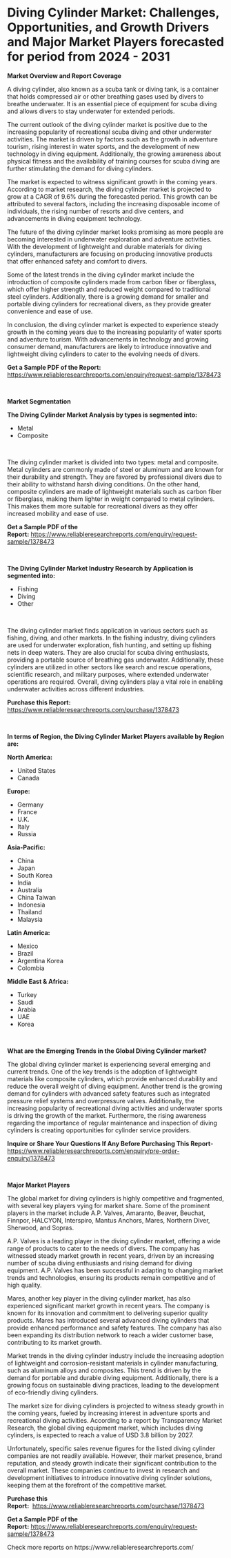 <p><h1>Diving Cylinder Market: Challenges, Opportunities, and Growth Drivers and Major Market Players forecasted for period from 2024 - 2031</h1></p><p><strong>Market Overview and Report Coverage</strong></p>
<p><p>A diving cylinder, also known as a scuba tank or diving tank, is a container that holds compressed air or other breathing gases used by divers to breathe underwater. It is an essential piece of equipment for scuba diving and allows divers to stay underwater for extended periods.</p><p>The current outlook of the diving cylinder market is positive due to the increasing popularity of recreational scuba diving and other underwater activities. The market is driven by factors such as the growth in adventure tourism, rising interest in water sports, and the development of new technology in diving equipment. Additionally, the growing awareness about physical fitness and the availability of training courses for scuba diving are further stimulating the demand for diving cylinders.</p><p>The market is expected to witness significant growth in the coming years. According to market research, the diving cylinder market is projected to grow at a CAGR of 9.6% during the forecasted period. This growth can be attributed to several factors, including the increasing disposable income of individuals, the rising number of resorts and dive centers, and advancements in diving equipment technology.</p><p>The future of the diving cylinder market looks promising as more people are becoming interested in underwater exploration and adventure activities. With the development of lightweight and durable materials for diving cylinders, manufacturers are focusing on producing innovative products that offer enhanced safety and comfort to divers.</p><p>Some of the latest trends in the diving cylinder market include the introduction of composite cylinders made from carbon fiber or fiberglass, which offer higher strength and reduced weight compared to traditional steel cylinders. Additionally, there is a growing demand for smaller and portable diving cylinders for recreational divers, as they provide greater convenience and ease of use.</p><p>In conclusion, the diving cylinder market is expected to experience steady growth in the coming years due to the increasing popularity of water sports and adventure tourism. With advancements in technology and growing consumer demand, manufacturers are likely to introduce innovative and lightweight diving cylinders to cater to the evolving needs of divers.</p></p>
<p><strong>Get a Sample PDF of the Report:</strong> <a href="https://www.reliableresearchreports.com/enquiry/request-sample/1378473">https://www.reliableresearchreports.com/enquiry/request-sample/1378473</a></p>
<p>&nbsp;</p>
<p><strong>Market Segmentation</strong></p>
<p><strong>The Diving Cylinder Market Analysis by types is segmented into:</strong></p>
<p><ul><li>Metal</li><li>Composite</li></ul></p>
<p>&nbsp;</p>
<p><p>The diving cylinder market is divided into two types: metal and composite. Metal cylinders are commonly made of steel or aluminum and are known for their durability and strength. They are favored by professional divers due to their ability to withstand harsh diving conditions. On the other hand, composite cylinders are made of lightweight materials such as carbon fiber or fiberglass, making them lighter in weight compared to metal cylinders. This makes them more suitable for recreational divers as they offer increased mobility and ease of use.</p></p>
<p><strong>Get a Sample PDF of the Report:</strong>&nbsp;<a href="https://www.reliableresearchreports.com/enquiry/request-sample/1378473">https://www.reliableresearchreports.com/enquiry/request-sample/1378473</a></p>
<p>&nbsp;</p>
<p><strong>The Diving Cylinder Market Industry Research by Application is segmented into:</strong></p>
<p><ul><li>Fishing</li><li>Diving</li><li>Other</li></ul></p>
<p>&nbsp;</p>
<p><p>The diving cylinder market finds application in various sectors such as fishing, diving, and other markets. In the fishing industry, diving cylinders are used for underwater exploration, fish hunting, and setting up fishing nets in deep waters. They are also crucial for scuba diving enthusiasts, providing a portable source of breathing gas underwater. Additionally, these cylinders are utilized in other sectors like search and rescue operations, scientific research, and military purposes, where extended underwater operations are required. Overall, diving cylinders play a vital role in enabling underwater activities across different industries.</p></p>
<p><strong>Purchase this Report:</strong>&nbsp; <a href="https://www.reliableresearchreports.com/purchase/1378473">https://www.reliableresearchreports.com/purchase/1378473</a></p>
<p>&nbsp;</p>
<p><strong>In terms of Region, the Diving Cylinder Market Players available by Region are:</strong></p>
<p>
    <p> <strong> North America: </strong>
        <ul>
            <li>United States</li>
            <li>Canada</li>
        </ul>
        </p> 
    <p> <strong> Europe: </strong>
        <ul>
            <li>Germany</li>
            <li>France</li>
            <li>U.K.</li>
            <li>Italy</li>
            <li>Russia</li>
        </ul>
        </p> 
    <p> <strong> Asia-Pacific: </strong>
        <ul>
            <li>China</li>
            <li>Japan</li>
            <li>South Korea</li>
            <li>India</li>
            <li>Australia</li>
            <li>China Taiwan</li>
            <li>Indonesia</li>
            <li>Thailand</li>
            <li>Malaysia</li>
        </ul>
        </p> 
    <p> <strong> Latin America: </strong>
        <ul>
            <li>Mexico</li>
            <li>Brazil</li>
            <li>Argentina Korea</li>
            <li>Colombia</li>
        </ul>
        </p> 
    <p> <strong> Middle East & Africa: </strong>
        <ul>
            <li>Turkey</li>
            <li>Saudi</li>
            <li>Arabia</li>
            <li>UAE</li>
            <li>Korea</li>
        </ul>
    </p>
    </p>
<p>&nbsp;</p>
<p><strong>What are the Emerging Trends in the Global Diving Cylinder market?</strong></p>
<p><p>The global diving cylinder market is experiencing several emerging and current trends. One of the key trends is the adoption of lightweight materials like composite cylinders, which provide enhanced durability and reduce the overall weight of diving equipment. Another trend is the growing demand for cylinders with advanced safety features such as integrated pressure relief systems and overpressure valves. Additionally, the increasing popularity of recreational diving activities and underwater sports is driving the growth of the market. Furthermore, the rising awareness regarding the importance of regular maintenance and inspection of diving cylinders is creating opportunities for cylinder service providers.</p></p>
<p><strong>Inquire or Share Your Questions If Any Before Purchasing This Report</strong>- <a href="https://www.reliableresearchreports.com/enquiry/pre-order-enquiry/1378473">https://www.reliableresearchreports.com/enquiry/pre-order-enquiry/1378473</a></p>
<p>&nbsp;</p>
<p><strong>Major Market Players</strong></p>
<p><p>The global market for diving cylinders is highly competitive and fragmented, with several key players vying for market share. Some of the prominent players in the market include A.P. Valves, Amaranto, Beaver, Beuchat, Finnpor, HALCYON, Interspiro, Mantus Anchors, Mares, Northern Diver, Sherwood, and Sopras. </p><p>A.P. Valves is a leading player in the diving cylinder market, offering a wide range of products to cater to the needs of divers. The company has witnessed steady market growth in recent years, driven by an increasing number of scuba diving enthusiasts and rising demand for diving equipment. A.P. Valves has been successful in adapting to changing market trends and technologies, ensuring its products remain competitive and of high quality.</p><p>Mares, another key player in the diving cylinder market, has also experienced significant market growth in recent years. The company is known for its innovation and commitment to delivering superior quality products. Mares has introduced several advanced diving cylinders that provide enhanced performance and safety features. The company has also been expanding its distribution network to reach a wider customer base, contributing to its market growth.</p><p>Market trends in the diving cylinder industry include the increasing adoption of lightweight and corrosion-resistant materials in cylinder manufacturing, such as aluminum alloys and composites. This trend is driven by the demand for portable and durable diving equipment. Additionally, there is a growing focus on sustainable diving practices, leading to the development of eco-friendly diving cylinders.</p><p>The market size for diving cylinders is projected to witness steady growth in the coming years, fueled by increasing interest in adventure sports and recreational diving activities. According to a report by Transparency Market Research, the global diving equipment market, which includes diving cylinders, is expected to reach a value of USD 3.8 billion by 2027.</p><p>Unfortunately, specific sales revenue figures for the listed diving cylinder companies are not readily available. However, their market presence, brand reputation, and steady growth indicate their significant contribution to the overall market. These companies continue to invest in research and development initiatives to introduce innovative diving cylinder solutions, keeping them at the forefront of the competitive market.</p></p>
<p><strong>Purchase this Report:</strong>&nbsp;&nbsp;<a href="https://www.reliableresearchreports.com/purchase/1378473">https://www.reliableresearchreports.com/purchase/1378473</a></p>
<p></p>
<p><strong>Get a Sample PDF of the Report:</strong>&nbsp;<a href="https://www.reliableresearchreports.com/enquiry/request-sample/1378473">https://www.reliableresearchreports.com/enquiry/request-sample/1378473</a></p>
<p>Check more reports on https://www.reliableresearchreports.com/</p>